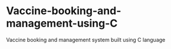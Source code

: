 # Vaccine-booking-and-management-using-C
Vaccine booking and management system built using C language
